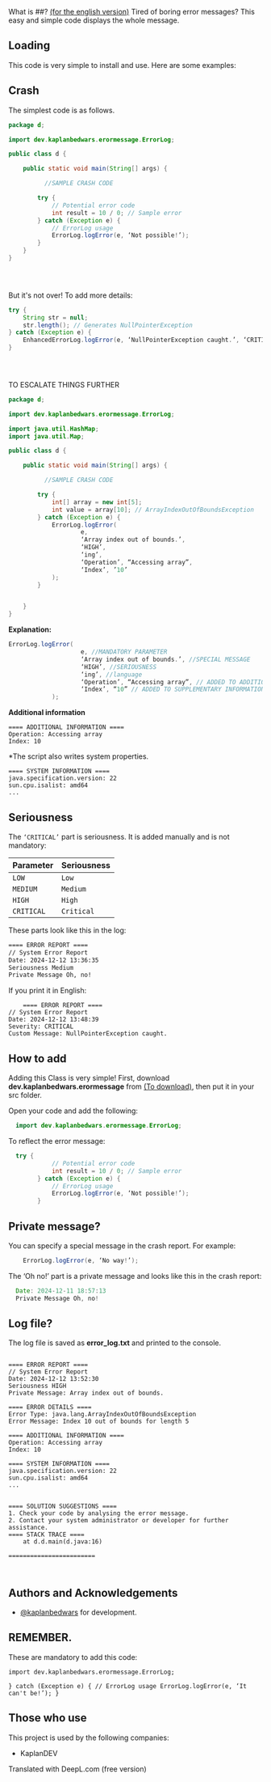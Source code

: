 What is ##?
[(for the english version)](https://github.com/KaplanBedwars/Better-error-message/blob/main/README2.MD)
Tired of boring error messages?
This easy and simple code displays the whole message.

## Loading 

This code is very simple to install and use. Here are some examples:

## Crash

The simplest code is as follows.

```java
package d;

import dev.kaplanbedwars.erormessage.ErrorLog;

public class d {

    public static void main(String[] args) {

          //SAMPLE CRASH CODE

        try {
            // Potential error code
            int result = 10 / 0; // Sample error
        } catch (Exception e) {
            // ErrorLog usage
            ErrorLog.logError(e, ‘Not possible!’);
        }
    }
}


  
```

But it's not over!
To add more details:
```java
try {
    String str = null;
    str.length(); // Generates NullPointerException
} catch (Exception e) {
    EnhancedErrorLog.logError(e, ‘NullPointerException caught.’, ‘CRITICAL’, ‘tr’);
}


  
```


TO ESCALATE THINGS FURTHER


```JAVA
package d;

import dev.kaplanbedwars.erormessage.ErrorLog;

import java.util.HashMap;
import java.util.Map;

public class d {

    public static void main(String[] args) {

          //SAMPLE CRASH CODE

        try {
            int[] array = new int[5];
            int value = array[10]; // ArrayIndexOutOfBoundsException
        } catch (Exception e) {
            ErrorLog.logError(
                    e,
                    ‘Array index out of bounds.’,
                    ‘HIGH’,
                    ‘ing’,
                    ‘Operation’, “Accessing array”,
                    ‘Index’, ’10’
            );
        }


    }
}
```

**Explanation:**

```java
ErrorLog.logError(
                    e, //MANDATORY PARAMETER
                    ‘Array index out of bounds.’, //SPECIAL MESSAGE
                    ‘HIGH’, //SERIOUSNESS
                    ‘ing’, //language
                    ‘Operation’, “Accessing array”, // ADDED TO ADDITIONAL INFORMATION
                    ‘Index’, “10” // ADDED TO SUPPLEMENTARY INFORMATION
            );

```


**Additional information**

```
==== ADDITIONAL INFORMATION ==== 
Operation: Accessing array
Index: 10
```

*The script also writes system properties.


```
==== SYSTEM INFORMATION ==== 
java.specification.version: 22
sun.cpu.isalist: amd64
...

```




## Seriousness

The `‘CRITICAL’` part is seriousness. It is added manually and is not mandatory:


| Parameter | Seriousness | 
| :-------- | :------- | 
| `LOW` | `Low` | 
| `MEDIUM` | `Medium` |
| `HIGH` | `High` | 
| `CRITICAL` | `Critical` |


These parts look like this in the log:
```txt
==== ERROR REPORT ====
// System Error Report
Date: 2024-12-12 13:36:35
Seriousness Medium
Private Message Oh, no!

```
If you print it in English:
```
    ==== ERROR REPORT ====
// System Error Report
Date: 2024-12-12 13:48:39
Severity: CRITICAL
Custom Message: NullPointerException caught.

```

## How to add

Adding this Class is very simple! First, download **dev.kaplanbedwars.erormessage** from [(To download)](https://github.com/KaplanBedwars/Better-error-message/tree/main/src/main/java), then put it in your src folder.


Open your code and add the following:

```java
  import dev.kaplanbedwars.erormessage.ErrorLog;
```

To reflect the error message:

```java
  try {
            // Potential error code
            int result = 10 / 0; // Sample error
        } catch (Exception e) {
            // ErrorLog usage
            ErrorLog.logError(e, ‘Not possible!’);
        }
```

## Private message?

You can specify a special message in the crash report. For example:

```java
    ErrorLog.logError(e, ‘No way!’);

```
The ‘Oh no!’ part is a private message and looks like this in the crash report:
  

  ```java
    Date: 2024-12-11 18:57:13
    Private Message Oh, no!

```
## Log file?

The log file is saved as **error_log.txt** and printed to the console.


```log

==== ERROR REPORT ====
// System Error Report
Date: 2024-12-12 13:52:30
Seriousness HIGH
Private Message: Array index out of bounds.

==== ERROR DETAILS ==== 
Error Type: java.lang.ArrayIndexOutOfBoundsException
Error Message: Index 10 out of bounds for length 5

==== ADDITIONAL INFORMATION ==== 
Operation: Accessing array
Index: 10

==== SYSTEM INFORMATION ==== 
java.specification.version: 22
sun.cpu.isalist: amd64
...


==== SOLUTION SUGGESTIONS ==== 
1. Check your code by analysing the error message.
2. Contact your system administrator or developer for further assistance.
==== STACK TRACE ==== 
	at d.d.main(d.java:16)

========================


```

  
#

  
## Authors and Acknowledgements

- [@kaplanbedwars](https://www.github.com/kaplanbedwars) for development.

  
## REMEMBER.

These are mandatory to add this code:

`import dev.kaplanbedwars.erormessage.ErrorLog;`

`} catch (Exception e) {
            // ErrorLog usage
            ErrorLog.logError(e, ‘It can't be!’);
        }`

  
## Those who use

This project is used by the following companies:

- KaplanDEV


  

Translated with DeepL.com (free version)

